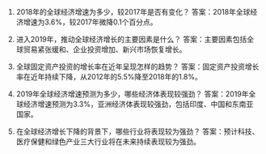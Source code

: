

1. 2018年的全球经济增速为多少，较2017年是否有变化？
答案：2018年全球经济增速为3.6%，较2017年微降0.1个百分点。

2. 进入2019年，推动全球经济增长的主要因素是什么？
答案：主要因素包括全球贸易紧张缓和、企业投资增加、新兴市场恢复增长。

3. 全球固定资产投资的增长率在近年呈现怎样的趋势？
答案：固定资产投资增长率在近年持续下降，从2012年的5.5%降至2018年的1.8%。

4. 2019年全球经济增速预测为多少，哪些经济体表现较强劲？
答案：2019年全球经济增速预测为3.3%，亚洲经济体表现较强劲，包括印度、中国和东南亚国家。

5. 在全球经济增长下降的背景下，哪些行业将表现较为强劲？
答案：预计科技、医疗保健和绿色产业三大行业将在未来持续表现较为强劲。